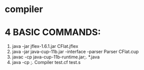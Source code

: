 # compiler

# 4 BASIC COMMANDS:
  1. java -jar jflex-1.6.1.jar CFlat.jflex
  2. java -jar java-cup-11b.jar -interface -parser Parser CFlat.cup
  3. javac -cp java-cup-11b-runtime.jar;. *.java
  4. java -cp ;. Compiler test.cf test.s
